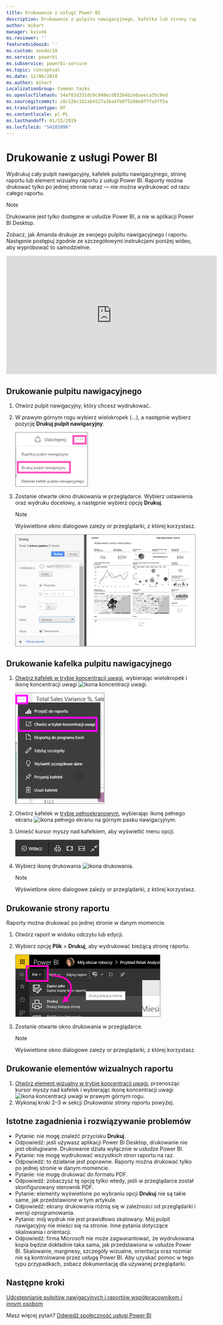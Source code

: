 ```yaml
---
title: Drukowanie z usługi Power BI
description: Drukowanie z pulpitu nawigacyjnego, kafelka lub strony raportu z usługi Power BI.
author: mihart
manager: kvivek
ms.reviewer: ''
featuredvideoid: ''
ms.custom: seodec18
ms.service: powerbi
ms.subservice: powerbi-service
ms.topic: conceptual
ms.date: 12/06/2018
ms.author: mihart
LocalizationGroup: Common tasks
ms.openlocfilehash: 54af03d332dc9c848ecd83264b2e6aeeca35c9ed
ms.sourcegitcommit: c8c126c1b2ab4527a16a4fb8f5208e0f7fa5ff5a
ms.translationtype: HT
ms.contentlocale: pl-PL
ms.lasthandoff: 01/15/2019
ms.locfileid: "54281096"
---
```

# <a name="printing-from-power-bi-service"></a>Drukowanie z usługi Power BI
Wydrukuj cały pulpit nawigacyjny, kafelek pulpitu nawigacyjnego, stronę raportu lub element wizualny raportu z usługi Power BI. Raporty można drukować tylko po jednej stronie naraz — nie można wydrukować od razu całego raportu.

> [!NOTE]
> Drukowanie jest tylko dostępne w usłudze Power BI, a nie w aplikacji Power BI Desktop.
> 
> 

Zobacz, jak Amanda drukuje ze swojego pulpitu nawigacyjnego i raportu. Następnie postępuj zgodnie ze szczegółowymi instrukcjami poniżej wideo, aby wypróbować to samodzielnie.

<iframe width="560" height="315" src="https://www.youtube.com/embed/jtlLGRKBvXY" frameborder="0" allowfullscreen></iframe>

## <a name="print-a-dashboard"></a>Drukowanie pulpitu nawigacyjnego
1. Otwórz pulpit nawigacyjny, który chcesz wydrukować.
2. W prawym górnym rogu wybierz wielokropek (...), a następnie wybierz pozycję **Drukuj pulpit nawigacyjny**.
   
    ![Opcja drukowania pulpitu nawigacyjnego](./media/end-user-print/pbi_print_dash_ellipses.png)
3. Zostanie otwarte okno drukowania w przeglądarce. Wybierz ustawienia oraz wydruku docelowy, a następnie wybierz opcję **Drukuj**.
   
   > [!NOTE]
   > Wyświetlone okno dialogowe zależy or przeglądarki, z której korzystasz.
   > 
   
    ![okno dialogowe drukowania](./media/end-user-print/pbi_print_dash_new2.png)

## <a name="print-a-dashboard-tile"></a>Drukowanie kafelka pulpitu nawigacyjnego
1. [Otwórz kafelek w trybie koncentracji uwagi](end-user-focus.md), wybierając wielokropek i ikonę koncentracji uwagi ![ikona koncentracji uwagi](./media/end-user-print/power-bi-focus-icon.png).
   
    ![menu wielokropka](./media/end-user-print/menu-options.png)
2. Otwórz kafelek w [trybie pełnoekranowym](end-user-focus.md), wybierając ikonę pełnego ekranu ![ikona pełnego ekranu](./media/end-user-print/power-bi-full-screen-icon.png) na górnym pasku nawigacyjnym.
3. Umieść kursor myszy nad kafelkiem, aby wyświetlić menu opcji.
   
    ![menu opcji pełnego ekranu](./media/end-user-print/menu-options-new.png)
4. Wybierz ikonę drukowania ![ikona drukowania](./media/end-user-print/print-icon.png).     
   
   > [!NOTE]
   > Wyświetlone okno dialogowe zależy or przeglądarki, z której korzystasz.
   > 
   > 

## <a name="print-a-report-page"></a>Drukowanie strony raportu
Raporty można drukować po jednej stronie w danym momencie.

1. Otwórz raport w widoku odczytu lub edycji.
2. Wybierz opcję **Plik** > **Drukuj**, aby wydrukować bieżącą stronę raportu.
   
    ![Menu Plik usługi Power BI](./media/end-user-print/power-bi-print.png)
3. Zostanie otwarte okno drukowania w przeglądarce.
   
   > [!NOTE]
   > Wyświetlone okno dialogowe zależy or przeglądarki, z której korzystasz.
   > 
   > 

## <a name="print-a-report-visual"></a>Drukowanie elementów wizualnych raportu
1. [Otwórz element wizualny w trybie koncentracji uwagi](end-user-focus.md), przenosząc kursor myszy nad kafelek i wybierając ikonę koncentracji uwagi ![ikona koncentracji uwagi](./media/end-user-print/power-bi-focus-icon.png) w prawym górnym rogu.
2. Wykonaj kroki 2–3 w sekcji *Drukowanie strony raportu* powyżej.

## <a name="considerations-and-troubleshooting"></a>Istotne zagadnienia i rozwiązywanie problemów
* Pytanie: nie mogę znaleźć przycisku **Drukuj**.    
* Odpowiedź: jeśli używasz aplikacji Power BI Desktop, drukowanie nie jest obsługiwane.  Drukowanie działa wyłącznie w usłudze Power BI.
* Pytanie: nie mogę wydrukować wszystkich stron raportu na raz.    
* Odpowiedź: to działanie jest poprawne. Raporty można drukować tylko po jednej stronie w danym momencie.
* Pytanie: nie mogę drukować do formatu PDF.    
* Odpowiedź: zobaczysz tę opcję tylko wtedy, jeśli w przeglądarce został skonfigurowany sterownik PDF.    
* Pytanie: elementy wyświetlone po wybraniu opcji **Drukuj** nie są takie same, jak przedstawione w tym artykule.    
* Odpowiedź: ekrany drukowania różnią się w zależności od przeglądarki i wersji oprogramowania.
* Pytanie: mój wydruk nie jest prawidłowo skalowany.  Mój pulpit nawigacyjny nie mieści się na stronie. Inne pytania dotyczące skalowania i orientacji.    
* Odpowiedź: firma Microsoft nie może zagwarantować, że wydrukowana kopia będzie dokładnie taka sama, jak przedstawiona w usłudze Power BI. Skalowanie, marginesy, szczegóły wizualne, orientacja oraz rozmiar nie są kontrolowane przez usługę Power BI. Aby uzyskać pomoc w tego typu przypadkach, zobacz dokumentację dla używanej przeglądarki.      

## <a name="next-steps"></a>Następne kroki
[Udostępnianie pulpitów nawigacyjnych i raportów współpracownikom i innym osobom](../service-share-dashboards.md)

Masz więcej pytań? [Odwiedź społeczność usługi Power BI](http://community.powerbi.com/)

